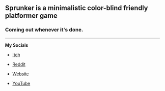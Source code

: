 ## Sprunker is a minimalistic color-blind friendly platformer game
### Coming out whenever it's done.
---
**My Socials** 

- [Itch](https://maverickscg.itch.io/)

- [Reddit](https://www.reddit.com/user/DankMavericks)

- [Website](maverickscg.github.io)

- [YouTube](https://www.youtube.com/channel/UC-GC41tCMv0TkDx0zddTK7w)
